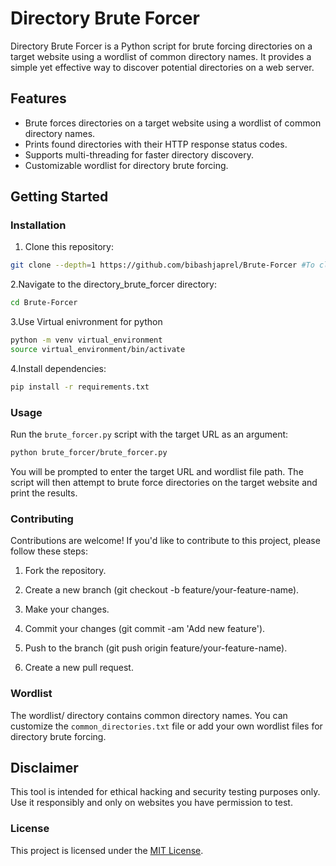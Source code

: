 # Directory Brute Forcer

Directory Brute Forcer is a Python script for brute forcing directories on a target website using a wordlist of common directory names. It provides a simple yet effective way to discover potential directories on a web server.

## Features

- Brute forces directories on a target website using a wordlist of common directory names.
- Prints found directories with their HTTP response status codes.
- Supports multi-threading for faster directory discovery.
- Customizable wordlist for directory brute forcing.

## Getting Started

### Installation

1. Clone this repository:

```bash
git clone --depth=1 https://github.com/bibashjaprel/Brute-Forcer #To clone the latest commmit
```
2.Navigate to the directory_brute_forcer directory:
```bash
cd Brute-Forcer
```
3.Use Virtual enivronment for python
```bash
python -m venv virtual_environment
source virtual_environment/bin/activate
```
4.Install dependencies:
```bash
pip install -r requirements.txt
```
### Usage
Run the `brute_forcer.py` script with the target URL as an argument:
```bash
python brute_forcer/brute_forcer.py
```
You will be prompted to enter the target URL and wordlist file path. The script will then attempt to brute force directories on the target website and print the results.

### Contributing
Contributions are welcome! If you'd like to contribute to this project, please follow these steps:

1. Fork the repository.

2. Create a new branch (git checkout -b feature/your-feature-name).

3. Make your changes.

4. Commit your changes (git commit -am 'Add new feature').

5. Push to the branch (git push origin feature/your-feature-name).

6. Create a new pull request.

### Wordlist
The wordlist/ directory contains common directory names. You can customize the `common_directories.txt` file or add your own wordlist files for directory brute forcing.

## Disclaimer
This tool is intended for ethical hacking and security testing purposes only. Use it responsibly and only on websites you have permission to test.

### License

This project is licensed under the [MIT License](LICENSE).
